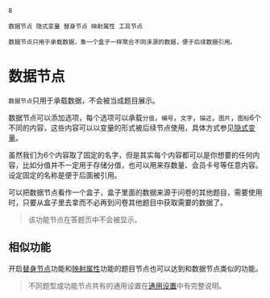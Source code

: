 ```index
8
```
```tag
数据节点 隐式变量 替身节点 映射属性 工具节点
```
```summary
数据节点只用于承载数据，象一个盒子一样聚合不同涞源的数据，便于后续数据引用。
```
# 数据节点

`数据节点`只用于承载数据，不会被当成题目展示。

数据节点可以添加选项，每个选项可以承载`分值`，`编号`，`文字`，`描述`，`图片`，`图标`6个不同的内容，这些内容可以以变量的形式被后续节点使用，具体方式参见[隐式变量](../../16variable/08implictVariable.md)。

虽然我们为6个内容取了固定的名字，但是其实每个内容都可以是你想要的任何内容，比如分值并不一定用于存储分值，也可以用来存数量、会员卡号等任意内容。设定固定的名称是便于后面被引用。

可以把数据节点看作一个盒子，盒子里面的数据来源于问卷的其他题目，需要使用时，只要从盒子里去拿而不必再到问卷其他题目中获取需要的数据了。

> 该功能节点在答题页中不会被显示。

## 相似功能
开启[替身节点](../../15advancedOptionSetting/02substitute.md)功能和[映射属性](../../11nodeSettings/04optionAdvancedSetting/05propertyMap.md)功能的题目节点也可以达到和数据节点类似的功能。

> 不同题型或功能节点共有的通用设置在[通用设置](../../11nodeSettings/concept.md)中有完整说明。

